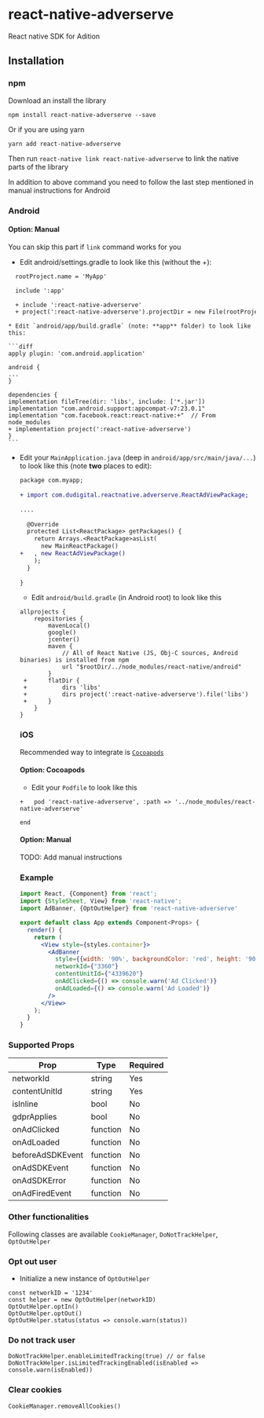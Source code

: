 # react-native-adverserve

React native SDK for Adition

## Installation

### npm

Download an install the library

```npm install react-native-adverserve --save```

Or if you are using yarn

```yarn add react-native-adverserve```

Then run ```react-native link react-native-adverserve``` to link the native parts of the library

In addition to above command you need to follow the last step mentioned in manual instructions for Android

### Android

#### Option: Manual

You can skip this part if ```link``` command works for you

* Edit android/settings.gradle to look like this (without the +):

```diff
  rootProject.name = 'MyApp'

  include ':app'

  + include ':react-native-adverserve'
  + project(':react-native-adverserve').projectDir = new File(rootProject.projectDir, '../node_modules/react-native-adverserve/android')
  ```
  
    * Edit `android/app/build.gradle` (note: **app** folder) to look like this: 
    
    ```diff
    apply plugin: 'com.android.application'
    
    android {
    ...
    }
    
    dependencies {
    implementation fileTree(dir: 'libs', include: ['*.jar'])
    implementation "com.android.support:appcompat-v7:23.0.1"
    implementation "com.facebook.react:react-native:+"  // From node_modules
    + implementation project(':react-native-adverserve')
    }
    ```
  
  * Edit your `MainApplication.java` (deep in `android/app/src/main/java/...`) to look like this (note **two** places to edit):
  
    ```diff
    package com.myapp;
  
    + import com.dudigital.reactnative.adverserve.ReactAdViewPackage;
  
    ....
  
      @Override
      protected List<ReactPackage> getPackages() {
        return Arrays.<ReactPackage>asList(
          new MainReactPackage()
    +   , new ReactAdViewPackage()
        );
      }
  
    }
    ```
    
    * Edit `android/build.gradle` (in Android root) to look like this
    
    ```
    allprojects {
        repositories {
            mavenLocal()
            google()
            jcenter()
            maven {
                // All of React Native (JS, Obj-C sources, Android binaries) is installed from npm
                url "$rootDir/../node_modules/react-native/android"
            }
     +      flatDir {
     +          dirs 'libs'
     +          dirs project(':react-native-adverserve').file('libs')
     +      }
        }
    }
    ```
    
    ### iOS
    
    Recommended way to integrate is [`Cocoapods`](https://cocoapods.org)
    
    #### Option: Cocoapods
    
    * Edit your `Podfile` to look like this
    
    ```
    +   pod 'react-native-adverserve', :path => '../node_modules/react-native-adverserve'
    
    end
    ```
    
    #### Option: Manual
    
    TODO: Add manual instructions
    
    ### Example
    
    ```jsx
    import React, {Component} from 'react';
    import {StyleSheet, View} from 'react-native';
    import AdBanner, {OptOutHelper} from 'react-native-adverserve'
    
    export default class App extends Component<Props> {
      render() {
        return (
          <View style={styles.container}>
            <AdBanner
              style={{width: '90%', backgroundColor: 'red', height: '90%'}}
              networkId={"3360"}
              contentUnitId={"4339620"}
              onAdClicked={() => console.warn('Ad Clicked')}
              onAdLoaded={() => console.warn('Ad Loaded')}
            />
          </View>
        );
      }
    }
    ```
    
### Supported Props
    
   | Prop | Type | Required | 
   | ---- | ---- | -------- |
   | networkId | string | Yes |
   | contentUnitId | string | Yes |
   | isInline | bool | No |
   | gdprApplies | bool | No |
   | onAdClicked | function | No |
   | onAdLoaded | function | No |
   | beforeAdSDKEvent | function | No |
   | onAdSDKEvent | function | No |
   | onAdSDKError | function | No |
   | onAdFiredEvent | function | No |
    
### Other functionalities
    
  Following classes are available `CookieManager`, `DoNotTrackHelper`, `OptOutHelper`
    
### Opt out user

  * Initialize a new instance of `OptOutHelper`
  
   ```
   const networkID = '1234'
   const helper = new OptOutHelper(networkID)
   OptOutHelper.optIn()
   OptOutHelper.optOut()
   OptOutHelper.status(status => console.warn(status))
   ```    
    
### Do not track user

   ```
   DoNotTrackHelper.enableLimitedTracking(true) // or false
   DoNotTrackHelper.isLimitedTrackingEnabled(isEnabled => console.warn(isEnabled)) 
   ```
   
### Clear cookies

  ```
  CookieManager.removeAllCookies()
  ```   